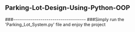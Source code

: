 ## Parking-Lot-Design-Using-Python-OOP
###-------------------------------------
###Simply run the 'Parking_Lot_System.py' file and enjoy the project


